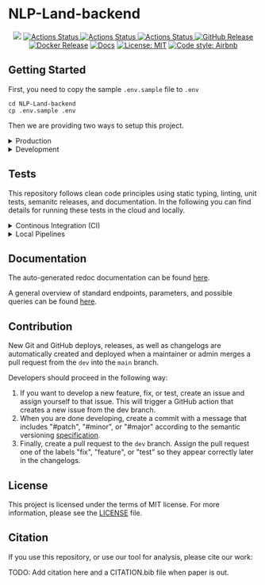 # NLP-Land-backend

<p align="center">
<a href="https://codecov.io/gh/ag-gipp/NLP-Land-backend"><img src="https://codecov.io/gh/ag-gipp/NLP-Land-backend/branch/main/graph/badge.svg?token=FW8MXQX5XK"/></a>
<a href="https://github.com/ag-gipp/NLP-Land-backend/actions/workflows/branch.yml"><img alt="Actions Status" src="https://github.com/ag-gipp/NLP-Land-backend/actions/workflows/branch.yml/badge.svg">  
<a href="https://github.com/ag-gipp/NLP-Land-backend/actions/workflows/release.yml"><img alt="Actions Status" src="https://github.com/ag-gipp/NLP-Land-backend/actions/workflows/release.yml/badge.svg?branch=dev">  
<a href="https://github.com/ag-gipp/NLP-Land-backend/actions/workflows/main.yml"><img alt="Actions Status" src="https://github.com/ag-gipp/NLP-Land-backend/actions/workflows/main.yml/badge.svg">
<a href="https://github.com/ag-gipp/NLP-Land-backend/releases"><img alt="GitHub Release" src="https://img.shields.io/github/v/release/ag-gipp/NLP-Land-backend?sort=semver"></a>
<a href="https://hub.docker.com/repository/docker/jpelhaw/nlp-land-backend"><img alt="Docker Release" src="https://img.shields.io/docker/v/jpelhaw/nlp-land-backend?label=Docker"></a>
<a href="https://ag-gipp.github.io/NLP-Land-backend/"><img alt="Docs" src="https://img.shields.io/badge/Docs-gh--pages-blue"></a>
<a href="https://github.com/ag-gipp/NLP-Land-backend/blob/master/LICENSE"><img alt="License: MIT" src="https://black.readthedocs.io/en/stable/_static/license.svg"></a>
<a href="https://github.com/airbnb/javascript"><img alt="Code style: Airbnb" src="https://img.shields.io/badge/codestyle-Airbnb-success"></a>
</p>

## Getting Started

First, you need to copy the sample `.env.sample` file to `.env`

```
cd NLP-Land-backend
cp .env.sample .env
```

Then we are providing two ways to setup this project.

    
<details> <summary> Production </summary>
<br/>
In production mode an instance of mongo is created in Docker and the backend started and connected to it.

To spin up the production version of this project, switch into the root directory of this project and run:

```console
docker-compose up --build
```
</details>
<details> <summary> Development </summary>
<br/>
If you want to actively develop this project, you need to install the project and dependencies locally.
    
To run the development environment locally, you need to spin up a mongodb instance.

```console
source .env
set -o allexport
docker run -d -p 27017:27017 --name mongodev \
    -e MONGO_INITDB_ROOT_USERNAME=$MONGO_USER \
    -e MONGO_INITDB_ROOT_PASSWORD=$MONGO_PASSWORD \
    -e MONGO_INITDB_DATABASE=$MONGO_DB \
    mongo
```

Then you can start the backend with auto-reload (whenever the code was changed) using:

```console
set -o allexport
source .env
npm run build:live
```
</details>

## Tests
    
This repository follows clean code principles using static typing, linting, unit tests, semanitc releases, and documentation. In the following you can find details for running these tests in the cloud and locally.

<details> <summary> Continous Integration (CI) </summary>

1. Whenever an issue is assigned, a issue branch from the current `dev` branch is created.
2. Whenever you create a pull request against the `dev` branch, typing, linting, and unit tests are checked.
3. Whenever a maintainer or admin creates a pull request from the `dev` to the `main` branch, a new release, docker image, documentation, and coverage report is generated.

</details>
    
<details> <summary> Local Pipelines </summary>

To run these CI pipelines such as tests and linting locally install [act](https://github.com/nektos/act). With act you can run CI tests in docker containers the way they are run on GitHub actions.

To run the full check suite with act you need the full ubuntu image (>12GB) and then execute:

```console
act
```

To run a single check like the Test from the pipeline, execute:

```console
act -j Test
```

You can also run the tests without act using:

```console
npm run test
npm run lint
```
</details>

## Documentation
The auto-generated redoc documentation can be found [here](https://ag-gipp.github.io/NLP-Land-backend).
    
A general overview of standard endpoints, parameters, and possible queries can be found [here](https://florianholzapfel.github.io/express-restify-mongoose/v1/).

    
## Contribution

New Git and GitHub deploys, releases, as well as changelogs are automatically created and deployed when a maintainer or admin merges a pull request from the `dev` into the `main` branch.
    
Developers should proceed in the following way:
1. If you want to develop a new feature, fix, or test, create an issue and assign yourself to that issue. This will trigger a GitHub action that creates a new issue from the dev branch.
2. When you are done developing, create a commit with a message that includes "#patch", "#minor", or "#major" according to the semantic versioning [specification](https://semver.org/).
3. Finally, create a pull request to the `dev` branch. Assign the pull request one of the labels "fix", "feature", or "test" so they appear correctly later in the changelogs.

## License

This project is licensed under the terms of MIT license. For more information, please see the [LICENSE](LICENSE) file.

## Citation

If you use this repository, or use our tool for analysis, please cite our work:

TODO: Add citation here and a CITATION.bib file when paper is out.
